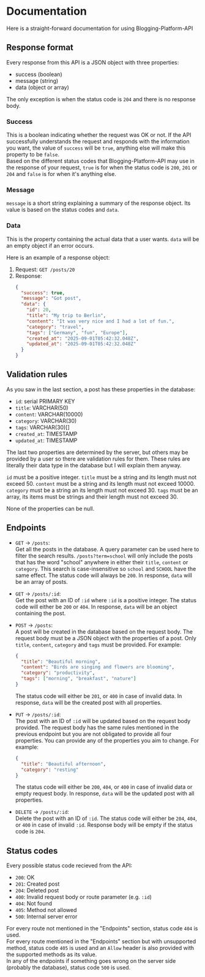 # Documentation

Here is a straight-forward documentation for using Blogging-Platform-API

## Response format

Every response from this API is a JSON object with three properties:

- success (boolean)
- message (string)
- data (object or array)

The only exception is when the status code is `204` and there is no response body.

### Success

This is a boolean indicating whether the request was OK or not. If the API successfully understands the request and responds with the information you want, the value of `success` will be `true`, anything else will make this property to be `false`.  
Based on the different status codes that Blogging-Platform-API may use in the response of your request, `true` is for when the status code is `200`, `201` or `204` and `false` is for when it's anything else.

### Message

`message` is a short string explaining a summary of the response object. Its value is based on the status codes and `data`.

### Data

This is the property containing the actual data that a user wants. `data` will be an empty object if an error occurs.

Here is an example of a response object:

1. Request:
   `GET /posts/20`
2. Response:
   ```json
   {
     "success": true,
     "message": "Got post",
     "data": {
       "id": 20,
       "title": "My trip to Berlin",
       "content": "It was very nice and I had a lot of fun.",
       "category": "travel",
       "tags": ["Germany", "fun", "Europe"],
       "created_at": "2025-09-01T05:42:32.048Z",
       "updated_at": "2025-09-01T05:42:32.048Z"
     }
   }
   ```

## Validation rules

As you saw in the last section, a post has these properties in the database:

- `id`: serial PRIMARY KEY
- `title`: VARCHAR(50)
- `content`: VARCHAR(10000)
- `category`: VARCHAR(30)
- `tags`: VARCHAR(30)[]
- `created_at`: TIMESTAMP
- `updated_at`: TIMESTAMP

The last two properties are determined by the server, but others may be provided by a user so there are validation rules for them. These rules are literally their data type in the database but I will explain them anyway.

`id` must be a positive integer. `title` must be a string and its length must not exceed 50. `content` must be a string and its length must not exceed 10000. `category` must be a string an its length must not exceed 30. `tags` must be an array, its items must be strings and their length must not exceed 30.

None of the properties can be null.

## Endpoints

- `GET` -> `/posts`:  
  Get all the posts in the database. A query parameter can be used here to filter the search results. `/posts?term=school` will only include the posts that has the word "school" anywhere in either their `title`, `content` or `category`. This search is case-insensitive so `school` and `SCHOOL` have the same effect. The status code will always be `200`. In response, `data` will be an array of posts.

- `GET` -> `/posts/:id`:  
  Get the post with an ID of `:id` where `:id` is a positive integer. The status code will either be `200` or `404`. In response, `data` will be an object containing the post.

- `POST` -> `/posts`:  
  A post will be created in the database based on the request body. The request body must be a JSON object with the properties of a post. Only `title`, `content`, `category` and `tags` must be provided. For example:

  ```json
  {
    "title": "Beautiful morning",
    "content": "Birds are singing and flowers are blooming",
    "category": "productivity",
    "tags": ["morning", "breakfast", "nature"]
  }
  ```

  The status code will either be `201`, or `400` in case of invalid data. In response, `data` will be the created post with all properties.

- `PUT` -> `/posts/:id`:  
  The post with an ID of `:id` will be updated based on the request body provided. The request body has the same rules mentioned in the previous endpoint but you are not obligated to provide all four properties. You can provide any of the properties you aim to change. For example:

  ```json
  {
    "title": "Beautiful afternoon",
    "category": "resting"
  }
  ```

  The status code will either be `200`, `404`, or `400` in case of invalid data or empty request body. In response, `data` will be the updated post with all properties.

- `DELETE` -> `/posts/:id`:  
  Delete the post with an ID of `:id`. The status code will either be `204`, `404`, or `400` in case of invalid `:id`. Response body will be empty if the status code is `204`.

## Status codes

Every possible status code recieved from the API:

- `200`: OK
- `201`: Created post
- `204`: Deleted post
- `400`: Invalid request body or route parameter (e.g. `:id`)
- `404`: Not found
- `405`: Method not allowed
- `500`: Internal server error

For every route not mentioned in the "Endpoints" section, status code `404` is used.  
For every route mentioned in the "Endpoints" section but with unsupported method, status code `405` is used and an `Allow` header is also provided with the supported methods as its value.  
In any of the endpoints if something goes wrong on the server side (probably the database), status code `500` is used.
